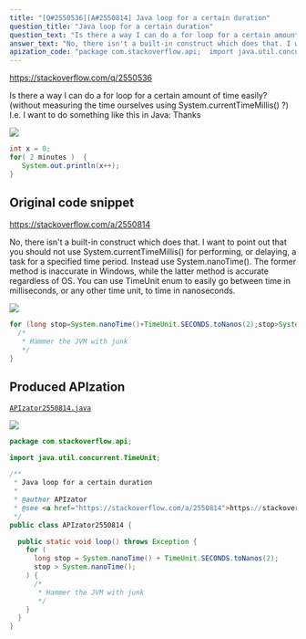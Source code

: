 ```yaml
---
title: "[Q#2550536][A#2550814] Java loop for a certain duration"
question_title: "Java loop for a certain duration"
question_text: "Is there a way I can do a for loop for a certain amount of time easily? (without measuring the time ourselves using System.currentTimeMillis() ?) I.e. I want to do something like this in Java: Thanks"
answer_text: "No, there isn't a built-in construct which does that. I want to point out that you should not use System.currentTimeMillis() for performing, or delaying, a task for a specified time period. Instead use System.nanoTime(). The former method is inaccurate in Windows, while the latter method is accurate regardless of OS. You can use TimeUnit enum to easily go between time in milliseconds, or any other time unit, to time in nanoseconds."
apization_code: "package com.stackoverflow.api;  import java.util.concurrent.TimeUnit;  /**  * Java loop for a certain duration  *  * @author APIzator  * @see <a href=\"https://stackoverflow.com/a/2550814\">https://stackoverflow.com/a/2550814</a>  */ public class APIzator2550814 {    public static void loop() throws Exception {     for (       long stop = System.nanoTime() + TimeUnit.SECONDS.toNanos(2);       stop > System.nanoTime();     ) {       /*        * Hammer the JVM with junk        */     }   } }"
---
```


https://stackoverflow.com/q/2550536

Is there a way I can do a for loop for a certain amount of time easily? (without measuring the time ourselves using System.currentTimeMillis() ?)
I.e. I want to do something like this in Java:
Thanks


<div class="code-logo"><img src="/stackoverflow.png" /></div>

```java
int x = 0;
for( 2 minutes )  {
   System.out.println(x++);
}
```


## Original code snippet

https://stackoverflow.com/a/2550814

No, there isn&#x27;t a built-in construct which does that.
I want to point out that you should not use System.currentTimeMillis() for performing, or delaying, a task for a specified time period. Instead use System.nanoTime(). The former method is inaccurate in Windows, while the latter method is accurate regardless of OS. You can use TimeUnit enum to easily go between time in milliseconds, or any other time unit, to time in nanoseconds.

<div class="code-logo"><img src="/stackoverflow.png" /></div>

```java
for (long stop=System.nanoTime()+TimeUnit.SECONDS.toNanos(2);stop>System.nanoTime();) {
  /*
   * Hammer the JVM with junk
   */
}
```

## Produced APIzation

[`APIzator2550814.java`](https://github.com/blind-papers/apization-temp-data/raw/main/search/APIzator2550814.java)

<div class="code-logo"><img src="/apizator.png" /></div>

```java
package com.stackoverflow.api;

import java.util.concurrent.TimeUnit;

/**
 * Java loop for a certain duration
 *
 * @author APIzator
 * @see <a href="https://stackoverflow.com/a/2550814">https://stackoverflow.com/a/2550814</a>
 */
public class APIzator2550814 {

  public static void loop() throws Exception {
    for (
      long stop = System.nanoTime() + TimeUnit.SECONDS.toNanos(2);
      stop > System.nanoTime();
    ) {
      /*
       * Hammer the JVM with junk
       */
    }
  }
}

```